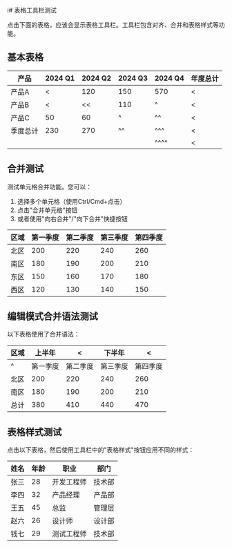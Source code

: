 i# 表格工具栏测试

点击下面的表格，应该会显示表格工具栏。工具栏包含对齐、合并和表格样式等功能。

## 基本表格

<!-- table-id: tbl-20250704-opgql2 -->

| 产品   | 2024 Q1 | 2024 Q2 | 2024 Q3 | 2024 Q4 | 年度总计 |
| ---- | ------- | ------- | ------- | ------- | ---- |
| 产品A  | <       | 120     | 150     | 570      | <  |
| 产品B  | <       | <<      | 110     | ^  | < |
| 产品C  | 50      | 60      | ^       | ^^ | < |
| 季度总计 | 230     | 270     | ^^      |  ^^^ | <  |
|      |         |         |         |  ^^^^ | < |

## 合并测试

测试单元格合并功能。您可以：
1. 选择多个单元格（使用Ctrl/Cmd+点击）
2. 点击"合并单元格"按钮
3. 或者使用"向右合并"/"向下合并"快捷按钮

| 区域  | 第一季度 | 第二季度 | 第三季度 | 第四季度 |
| --- | ---- | ---- | ---- | ---- |
| 北区  | 200  | 220  | 240  | 260  |
| 南区  | 180  | 190  | 200  | 210  |
| 东区  | 150  | 160  | 170  | 180  |
| 西区  | 120  | 130  | 140  | 150  |

## 编辑模式合并语法测试

以下表格使用了合并语法：

| 区域   | 上半年        | <           | 下半年       | <           |
|-------|-------------|-------------|------------|-------------|
| ^     | 第一季度      | 第二季度      | 第三季度     | 第四季度      |
| 北区   | 200         | 220         | 240        | 260         |
| 南区   | 180         | 190         | 200        | 210         |
| 总计   | 380         | 410         | 440        | 470         |

## 表格样式测试

点击以下表格，然后使用工具栏中的"表格样式"按钮应用不同的样式：

| 姓名   | 年龄 | 职业     | 部门     |
|-------|-----|---------|---------|
| 张三   | 28  | 开发工程师 | 技术部   |
| 李四   | 32  | 产品经理  | 产品部   |
| 王五   | 45  | 总监     | 管理层   |
| 赵六   | 26  | 设计师    | 设计部   |
| 钱七   | 29  | 测试工程师 | 技术部   | 